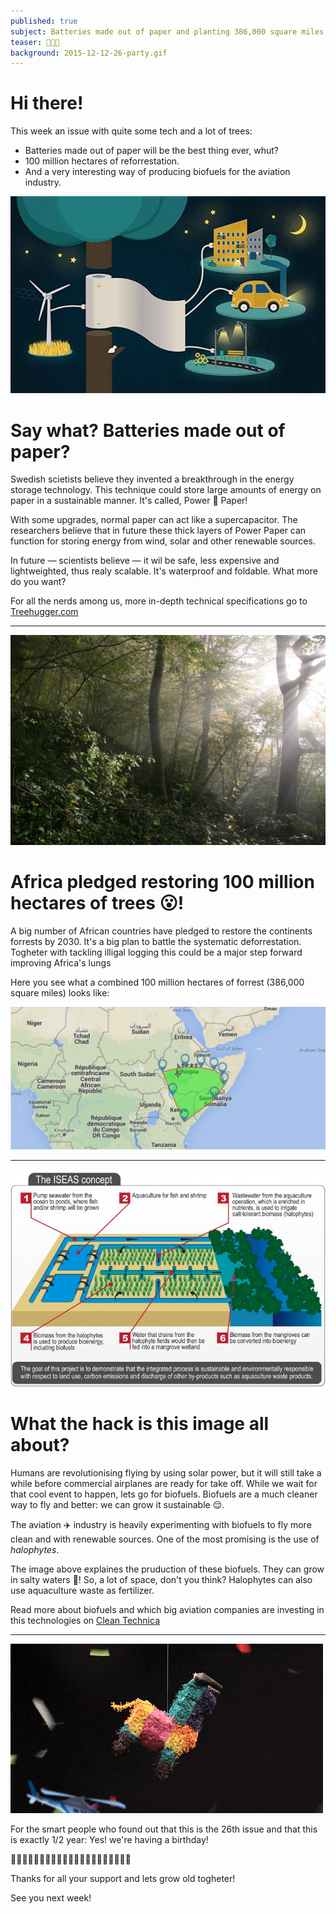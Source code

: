 ```yaml
---
published: true
subject: Batteries made out of paper and planting 386,000 square miles of trees, say what?
teaser: 🌲🔋🎊
background: 2015-12-12-26-party.gif  
---
```

# Hi there!

This week an issue with quite some tech and a lot of trees:

* Batteries made out of paper will be the best thing ever, whut?
* 100 million hectares of reforrestation.
* And a very interesting way of producing biofuels for the aviation industry. 

[![powerpaper](12-12-15-26-powerpaper.jpg)](http://www.treehugger.com/clean-technology/best-battery-storing-renewable-energy-could-be-made-paper.html)

# Say what? Batteries made out of paper?
Swedish scietists believe they invented a breakthrough in the energy storage technology. This technique could store large amounts of energy on paper in a sustainable manner. It's called, Power 💪 Paper!

With some upgrades, normal paper can act like a supercapacitor. The researchers believe that in future these thick layers of Power Paper can function for storing energy from wind, solar and other renewable sources. 

In future — scientists believe — it wil be safe, less expensive and lightweighted, thus realy scalable. It's waterproof and foldable. What more do you want?

For all the nerds among us, more in-depth technical specifications go to [Treehugger.com](http://www.treehugger.com/clean-technology/best-battery-storing-renewable-energy-could-be-made-paper.html)  

---

[![Foorest](2015-12-12-26-forrest.jpg)](http://www.onegreenplanet.org/news/african-nations-plant-miles-of-forest/)

# Africa pledged restoring 100 million hectares of trees 😮!
A big number of African countries have pledged to restore the continents forrests by 2030. It's a big plan to battle the systematic deforrestation. Togheter with tackling illigal logging this could be a major step forward improving Africa's lungs

Here you see what a combined 100 million hectares of forrest (386,000 square miles) looks like:

![100 million hectares of forrest](2015-12-15-26-forresthectares.jpg) 

---

[![Halophyte Proces](2015-12-12-26-halophyte.jpg)](http://cleantechnica.com/2015/12/11/3-ways-tech-has-the-aviation-industry-poised-for-change-again/)

# What the hack is this image all about?
Humans are revolutionising flying by using solar power, but it will still take a while before commercial airplanes are ready for take off. While we wait for that cool event to happen, lets go for biofuels. Biofuels are a much cleaner way to fly and better: we can grow it sustainable 😌.  

The aviation ✈️️ industry is heavily experimenting with biofuels to fly more clean and with renewable sources. One of the most promising is the use of _halophytes_. 

The image above explaines the pruduction of these biofuels. They can grow in salty waters 🌊! So, a lot of space, don't you think? Halophytes can also use aquaculture waste as fertilizer. 

Read more about biofuels and which big aviation companies are investing in this technologies on [Clean Technica](http://cleantechnica.com/2015/12/11/3-ways-tech-has-the-aviation-industry-poised-for-change-again/)

---

![Party](2015-12-12-26-party.gif)

For the smart people who found out that this is the 26th issue and that this is exactly 1/2 year: Yes! we're having a birthday!

🎉🎊🎈🎉🎊🎈🎉🎊🎈🎉🎊🎈🎉🎊🎈🎉🎊🎈🎉🎊🎈

Thanks for all your support and lets grow old togheter!

See you next week! 
    
